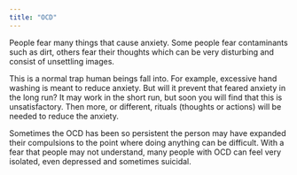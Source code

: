 ```yaml
---
title: "OCD"
---
```

People fear many things that cause anxiety. Some people fear contaminants such as dirt, others fear their thoughts which can be very disturbing and consist of unsettling images.

This is a normal trap human beings fall into. For example, excessive hand washing is meant to reduce anxiety. But will it prevent that feared anxiety in the long run? It may work in the short run, but soon you will find that this is unsatisfactory. Then more, or different, rituals (thoughts or actions) will be needed to reduce the anxiety.

Sometimes the OCD has been so persistent the person may have expanded their compulsions to the point where doing anything can be difficult. With a fear that people may not understand, many people with OCD can feel very isolated, even depressed and sometimes suicidal.
